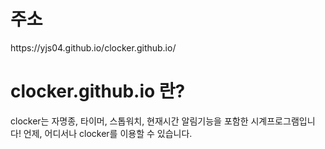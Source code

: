 # 주소
<p>https://yjs04.github.io/clocker.github.io/</p>

# clocker.github.io 란?
<p>clocker는 자명종, 타이머, 스톱워치, 현재시간 알림기능을 포함한 시계프로그램입니다! 언제, 어디서나 clocker를 이용할 수 있습니다.</p>

